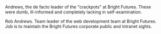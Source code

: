 Andrews, the de facto leader of the "crackpots" at Bright Futures. These were dumb, ill-informed and completely lacking in self-examination.

Rob Andrews. Team leader of the web development team at Bright Futures. Job is to maintain the Bright Futures corporate public and intranet sights.